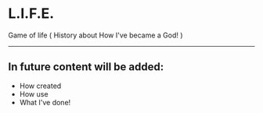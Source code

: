 # L.I.F.E.
Game of life ( History about How I've became a God! )
<hr>

## In future content will be added:
- How created
- How use
- What I've done!
